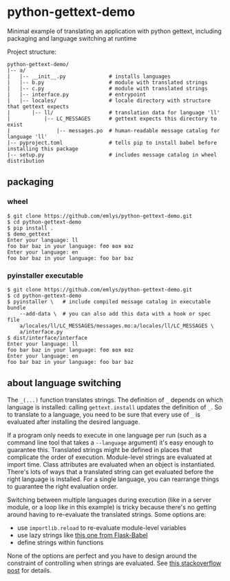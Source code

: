# python-gettext-demo
Minimal example of translating an application with python gettext, including packaging and language switching at runtime 

Project structure:
```
python-gettext-demo/
|-- a/
|   |-- __init__.py              # installs languages
|   |-- b.py                     # module with translated strings
|   |-- c.py                     # module with translated strings
|   |-- interface.py             # entrypoint
|   |-- locales/                 # locale directory with structure that gettext expects
|       |-- ll/                  # translation data for language 'll'
|           |-- LC_MESSAGES      # gettext expects this directory to exist
|               |-- messages.po  # human-readable message catalog for language 'll'
|-- pyproject.toml               # tells pip to install babel before installing this package
|-- setup.py                     # includes message catalog in wheel distribution
```

## packaging

### wheel
```
$ git clone https://github.com/emlys/python-gettext-demo.git
$ cd python-gettext-demo
$ pip install .
$ demo_gettext
Enter your language: ll
foo bar baz in your language: fσσ вαя вαz
Enter your language: en
foo bar baz in your language: foo bar baz
```

### pyinstaller executable
```
$ git clone https://github.com/emlys/python-gettext-demo.git
$ cd python-gettext-demo
$ pyinstaller \   # include compiled message catalog in executable bundle
    --add-data \  # you can also add this data with a hook or spec file
    a/locales/ll/LC_MESSAGES/messages.mo:a/locales/ll/LC_MESSAGES \
    a/interface.py
$ dist/interface/interface
Enter your language: ll
foo bar baz in your language: fσσ вαя вαz
Enter your language: en
foo bar baz in your language: foo bar baz
```

## about language switching

The `_(...)` function translates strings. The definition of `_` depends on which language is installed: calling `gettext.install` updates the definition of `_`. So to translate to a language, you need to be sure that every use of `_` is evaluated after installing the desired language. 

If a program only needs to execute in one language per run (such as a command line tool that takes a `--language` argument) it's easy enough to guarantee this. Translated strings might be defined in places that complicate the order of execution. Module-level strings are evaluated at import time. Class attributes are evaluated when an object is instantiated. There's lots of ways that a translated string can get evaluated before the right language is installed. For a single language, you can rearrange things to guarantee the right evaluation order.

Switching between multiple languages during execution (like in a server module, or a loop like in this example) is tricky because there's no getting around having to re-evaluate the translated strings. Some options are: 
* use `importlib.reload` to re-evaluate module-level variables
* use lazy strings like [this one from Flask-Babel](https://github.com/python-babel/flask-babel/blob/cc56bd9a4e7f614a4c1bf65c7f8b50b859359832/flask_babel/speaklater.py#L1)
* define strings within functions

None of the options are perfect and you have to design around the constraint of controlling when strings are evaluated. See [this stackoverflow post](https://stackoverflow.com/questions/69906944/approaches-to-changing-language-at-runtime-with-python-gettext) for details.
